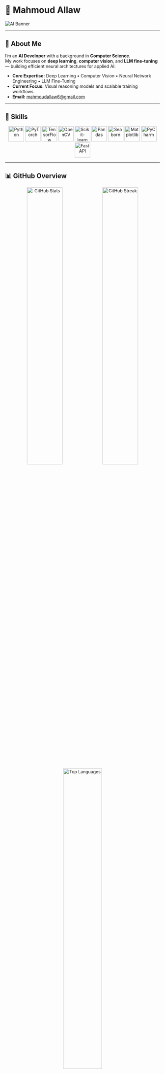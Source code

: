 # 🧠 Mahmoud Allaw  
![AI Banner](https://cdn.dribbble.com/userupload/21779227/file/original-9d2425d7d74b2ae74b26721d1ced39ea.gif)


---

## 👋 About Me  
I’m an **AI Developer** with a background in **Computer Science**.  
My work focuses on **deep learning**, **computer vision**, and **LLM fine-tuning** — building efficient neural architectures for applied AI.

- **Core Expertise:** Deep Learning • Computer Vision • Neural Network Engineering • LLM Fine-Tuning  
- **Current Focus:** Visual reasoning models and scalable training workflows  
- **Email:** [mahmoudallaw6@gmail.com](mailto:mahmoudallaw6@gmail.com)

---

## 🧰 Skills  

<p align="center">
  <a href="https://www.python.org/" target="_blank"><img src="https://skillicons.dev/icons?i=python" width="50" height="50" alt="Python"/></a>
  <a href="https://pytorch.org/" target="_blank"><img src="https://skillicons.dev/icons?i=pytorch" width="50" height="50" alt="PyTorch"/></a>
  <a href="https://www.tensorflow.org/" target="_blank"><img src="https://skillicons.dev/icons?i=tensorflow" width="50" height="50" alt="TensorFlow"/></a>
  <a href="https://opencv.org/" target="_blank"><img src="https://skillicons.dev/icons?i=opencv" width="50" height="50" alt="OpenCV"/></a>
  <a href="https://scikit-learn.org/" target="_blank"><img src="https://skillicons.dev/icons?i=scikitlearn" width="50" height="50" alt="Scikit-learn"/></a>
  <a href="https://pandas.pydata.org/" target="_blank"><img src="https://skillicons.dev/icons?i=pandas" width="50" height="50" alt="Pandas"/></a>
  <a href="https://seaborn.pydata.org/" target="_blank"><img src="https://skillicons.dev/icons?i=seaborn" width="50" height="50" alt="Seaborn"/></a>
  <a href="https://matplotlib.org/" target="_blank"><img src="https://skillicons.dev/icons?i=matplotlib" width="50" height="50" alt="Matplotlib"/></a>
  <a href="https://www.jetbrains.com/pycharm/" target="_blank"><img src="https://skillicons.dev/icons?i=pycharm" width="50" height="50" alt="PyCharm"/></a>
  <a href="https://fastapi.tiangolo.com/" target="_blank"><img src="https://skillicons.dev/icons?i=fastapi" width="50" height="50" alt="FastAPI"/></a>
</p>


---

## 📊 GitHub Overview  
<p align="center">
  <img src="https://github-readme-stats.vercel.app/api?username=mahmoudallaw&show_icons=true&theme=tokyonight&hide_border=true" width="48%" alt="GitHub Stats"/>
  <img src="https://github-readme-streak-stats.herokuapp.com?user=mahmoudallaw&theme=tokyonight&hide_border=true" width="48%" alt="GitHub Streak"/>
</p>

<p align="center">
  <img src="https://github-readme-stats.vercel.app/api/top-langs/?username=mahmoudallaw&layout=compact&theme=tokyonight&hide_border=true" width="50%" alt="Top Languages"/>
</p>

---

## 🔗 Connect  
<p align="center">
  <a href="https://uk.linkedin.com/in/mahmoud-allaw-4aa35a2b2" target="_blank">
    <img src="https://skillicons.dev/icons?i=linkedin" width="45" height="45" alt="LinkedIn"/>
  </a>
  <a href="mailto:mahmoudallaw6@gmail.com">
    <img src="https://skillicons.dev/icons?i=gmail" width="45" height="45" alt="Email"/>
  </a>
  <a href="https://github.com/mahmoudallaw" target="_blank">
    <img src="https://skillicons.dev/icons?i=github" width="45" height="45" alt="GitHub"/>
  </a>
</p>

---


